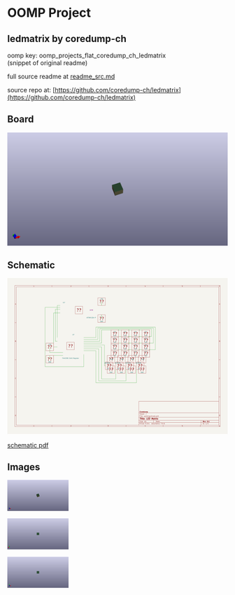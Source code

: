 # OOMP Project  
## ledmatrix  by coredump-ch  
  
oomp key: oomp_projects_flat_coredump_ch_ledmatrix  
(snippet of original readme)  
  
  
  full source readme at [readme_src.md](readme_src.md)  
  
source repo at: [https://github.com/coredump-ch/ledmatrix](https://github.com/coredump-ch/ledmatrix)  
## Board  
  
[![working_3d.png](working_3d_600.png)](working_3d.png)  
## Schematic  
  
[![working_schematic.png](working_schematic_600.png)](working_schematic.png)  
  
[schematic pdf](working_schematic.pdf)  
## Images  
  
[![working_3d.png](working_3d_140.png)](working_3d.png)  
  
[![working_3d_back.png](working_3d_back_140.png)](working_3d_back.png)  
  
[![working_3d_front.png](working_3d_front_140.png)](working_3d_front.png)  
